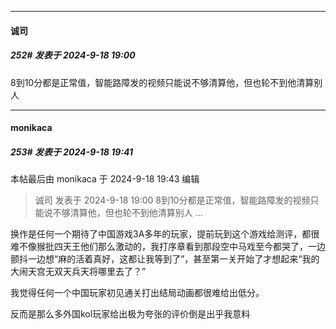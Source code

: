﻿
*****

####  诚司  
##### 252#       发表于 2024-9-18 19:00

8到10分都是正常值，智能路障发的视频只能说不够清算他，但也轮不到他清算别人


*****

####  monikaca  
##### 253#       发表于 2024-9-18 19:41

 本帖最后由 monikaca 于 2024-9-18 19:43 编辑 
<blockquote>诚司 发表于 2024-9-18 19:00
8到10分都是正常值，智能路障发的视频只能说不够清算他，但也轮不到他清算别人 ...</blockquote>

换作是任何一个期待了中国游戏3A多年的玩家，提前玩到这个游戏给测评，都很难不像猴批四天王他们那么激动的，我打序章看到那段空中马戏至今都哭了，一边颤抖一边想“麻的活着真好，这都让我等到了”，甚至第一关开始了才想起来“我的大闹天宫无双天兵天将哪里去了？”

我觉得任何一个中国玩家初见通关打出结局动画都很难给出低分。

反而是那么多外国kol玩家给出极为夸张的评价倒是出乎我意料

